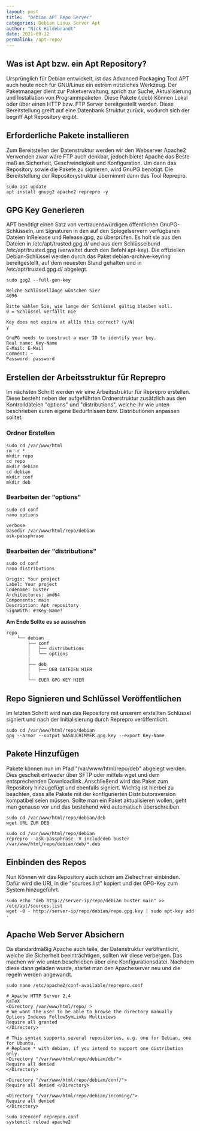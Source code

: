 ```yaml
---
layout: post
title:  "Debian APT Repo Server"
categories: Debian Linux Server Apt
author: "Nick Hildebrandt"
date: 2021-09-12
permalink: /apt-repo/
---
```


## Was ist Apt bzw. ein Apt Repository?

Ursprünglich für Debian entwickelt, ist das Advanced Packaging Tool APT auch heute noch für GNU/Linux ein extrem nützliches Werkzeug.
Der Paketmanager dient zur Paketverwaltung, sprich zur Suche, Aktualisierung und Installation von Programmpaketen.
Diese Pakete (.deb) Können Lokal oder über einen HTTP bzw. FTP Server bereitgestellt werden. Diese Bereitstellung greift auf eine Datenbank Struktur zurück,
wodurch sich der begriff Apt Repository ergibt.
 
## Erforderliche Pakete installieren

Zum Bereitstellen der Datenstruktur werden wir den Webserver Apache2 Verwenden zwar wäre FTP auch denkbar,
jedoch bietet Apache das Beste maß an Sicherheit, Geschwindigkeit und Konfiguration. Um dann das Repository sowie die Pakete zu signieren,
wird GnuPG benötigt. Die Bereitstellung der Repositorystruktur übernimmt dann das Tool Reprepro.

```shell
sudo apt update
apt install gnupg2 apache2 reprepro -y
```

## GPG Key Generieren

APT benötigt einen Satz von vertrauenswürdigen öffentlichen GnuPG-Schlüsseln,
um Signaturen in den auf den Spiegelservern verfügbaren Dateien InRelease und Release.gpg, zu überprüfen.
Es holt sie aus den Dateien in /etc/apt/trusted.gpg.d/ und aus dem Schlüsselbund /etc/apt/trusted.gpg (verwaltet durch den Befehl apt-key).
Die offiziellen Debian-Schlüssel werden durch das Paket debian-archive-keyring bereitgestellt,
auf dem neuesten Stand gehalten und in /etc/apt/trusted.gpg.d/ abgelegt.

```shell
sudo gpg2 --full-gen-key
```
```shell
Welche Schlüssellänge wünschen Sie?
4096
```
```shell
Bitte wählen Sie, wie lange der Schlüssel gültig bleiben soll.
0 = Schlüssel verfällt nie
```
```shell
Key does not expire at allIs this correct? (y/N)
y
```
```shell
GnuPG needs to construct a user ID to identify your key.
Real name: Key-Name
E-Mail: E-Mail
Comment: ~
Password: password
```
## Erstellen der Arbeitsstruktur für Reprepro

Im nächsten Schritt werden wir eine Arbeitsstruktur für Reprepro erstellen.
Diese besteht neben der aufgeführten Ordnerstruktur zusätzlich aus den Kontrolldateien "options" und "distributions",
welche Ihr wie unten beschrieben euren eigene Bedürfnissen bzw. Distributionen anpassen solltet.

### Ordner Erstellen

```shell
sudo cd /var/www/html
rm -r *
mkdir repo
cd repo
mkdir debian
cd debian
mkdir conf
mkdir deb
```

### Bearbeiten der "options"

```shell
sudo cd conf
nano options
```
```shell
verbose
basedir /var/www/html/repo/debian
ask-passphrase 
```

### Bearbeiten der "distributions"

```shell
sudo cd conf
nano distributions
```
```shell
Origin: Your project
Label: Your project
Codename: buster
Architectures: amd64
Components: main
Description: Apt repository
SignWith: #!Key-Name! 
```

**Am Ende Sollte es so aussehen**

```shell
repo
    └── debian
        ├── conf
        │   ├── distributions
        │   └── options
        |
        ├── deb
        │   ├── DEB DATEIEN HIER
        |
        └── EUER GPG KEY HIER
```

## Repo Signieren und Schlüssel Veröffentlichen

Im letzten Schritt wird nun das Repository mit unserem erstellten Schlüssel signiert und nach der Initialisierung durch Reprepro veröffentlicht.

```shell
sudo cd /var/www/html/repo/debian
gpg --armor --output WASAUCHIMMER.gpg.key --export Key-Name
```

## Pakete Hinzufügen

Pakete können nun im Pfad "/var/www/html/repo/deb" abgelegt werden. Dies gescheit entweder über SFTP oder mittels wget und dem entsprechenden Downloadlink.
Anschließend wird das Paket zum Repository hinzugefügt und ebenfalls signiert.
Wichtig ist hierbei zu beachten, dass alle Pakete mit der konfigurierten Distributorsversion kompatibel seien müssen.
Sollte man ein Paket aktualisieren wollen, geht man genauso vor und das bestehend wird automatisch überschreiben.

```shell
sudo cd /var/www/html/repo/debian/deb
wget URL ZUM DEB
```
```shell
sudo cd /var/www/html/repo/debian
reprepro --ask-passphrase -V includedeb buster /var/www/html/repo/debian/deb/*.deb
```

## Einbinden des Repos

Nun Können wir das Repository auch schon am Zielrechner einbinden. Dafür wird die URL in die "sources.list" kopiert und der GPG-Key zum System hinzugeführt.

```shell
sudo echo "deb http://server-ip/repo/debian buster main" >> /etc/apt/sources.list
wget -O - http://server-ip/repo/debian/repo.gpg.key | sudo apt-key add -
```

## Apache Web Server Absichern

Da standardmäßig Apache auch teile, der Datenstruktur veröffentlicht, welche die Sicherheit beeinträchtigen, sollten wir diese verbergen.
Das machen wir wie unten beschrieben über eine Konfigurationsdatei. Nachdem diese dann geladen wurde,
startet man den Apacheserver neu und die regeln werden angewandt.

```shell
sudo nano /etc/apache2/conf-available/reprepro.conf
```
```shell
# Apache HTTP Server 2.4
KaTeX 
<Directory /var/www/html/repo/ >
# We want the user to be able to browse the directory manually
Options Indexes FollowSymLinks Multiviews
Require all granted
</Directory>

# This syntax supports several repositories, e.g. one for Debian, one for Ubuntu.
# Replace * with debian, if you intend to support one distribution only.
<Directory "/var/www/html/repo/debian/db/">
Require all denied
</Directory>

<Directory "/var/www/html/repo/debian/conf/">
Require all denied </Directory>

<Directory "/var/www/html/repo/debian/incoming/">
Require all denied
</Directory>
```
```shell
sudo a2enconf reprepro.conf
systemctl reload apache2
```
